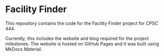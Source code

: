 # Facility Finder

This repository contains the code for the Facility Finder project for CPSC 444. 

Currently, this includes the website and blog required for the project milestones. The website is hosted on GitHub Pages and it was built using MkDocs Material. 

